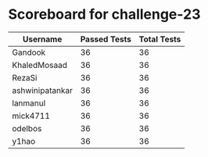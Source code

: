 # Scoreboard for challenge-23
| Username   | Passed Tests | Total Tests |
|------------|--------------|-------------|
| Gandook | 36 | 36 |
| KhaledMosaad | 36 | 36 |
| RezaSi | 36 | 36 |
| ashwinipatankar | 36 | 36 |
| lanmanul | 36 | 36 |
| mick4711 | 36 | 36 |
| odelbos | 36 | 36 |
| y1hao | 36 | 36 |

